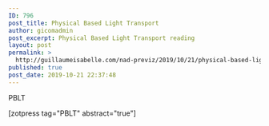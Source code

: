 ```yaml
---
ID: 796
post_title: Physical Based Light Transport
author: gicomadmin
post_excerpt: Physical Based Light Transport reading
layout: post
permalink: >
  http://guillaumeisabelle.com/nad-previz/2019/10/21/physical-based-light-transport/
published: true
post_date: 2019-10-21 22:37:48
---
```

<!-- wp:paragraph -->

PBLT

<!-- /wp:paragraph -->

<!-- wp:paragraph -->

[zotpress tag="PBLT" abstract="true"]

<!-- /wp:paragraph -->